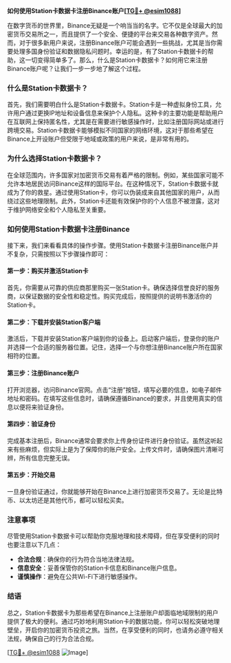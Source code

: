 **如何使用Station卡数据卡注册Binance账户[[TG💪+ @esim1088](https://t.me/s/esim1088)]**

在数字货币的世界里，Binance无疑是一个响当当的名字。它不仅是全球最大的加密货币交易所之一，而且提供了一个安全、便捷的平台来交易各种数字资产。然而，对于很多新用户来说，注册Binance账户可能会遇到一些挑战，尤其是当你需要处理多国身份验证和数据隐私问题时。幸运的是，有了Station卡数据卡的帮助，这一切变得简单多了。那么，什么是Station卡数据卡？如何用它来注册Binance账户呢？让我们一步一步地了解这个过程。

### 什么是Station卡数据卡？

首先，我们需要明白什么是Station卡数据卡。Station卡是一种虚拟身份工具，允许用户通过更换IP地址和设备信息来保护个人隐私。这种卡的主要功能是帮助用户在互联网上保持匿名性，尤其是在需要进行敏感操作时，比如注册国际网站或进行跨境交易。Station卡数据卡能够模拟不同国家的网络环境，这对于那些希望在Binance上开设账户但受限于地域或政策的用户来说，是非常有用的。

### 为什么选择Station卡数据卡？

在全球范围内，许多国家对加密货币交易有着严格的限制。例如，某些国家可能不允许本地居民访问Binance这样的国际平台。在这种情况下，Station卡数据卡就成为了你的救星。通过使用Station卡，你可以伪装成来自其他国家的用户，从而绕过这些地理限制。此外，Station卡还能有效保护你的个人信息不被泄露，这对于维护网络安全和个人隐私至关重要。

### 如何使用Station卡数据卡注册Binance

接下来，我们来看看具体的操作步骤。使用Station卡数据卡注册Binance账户并不复杂，只需按照以下步骤操作即可：

#### 第一步：购买并激活Station卡

首先，你需要从可靠的供应商那里购买一张Station卡。确保选择信誉良好的服务商，以保证数据的安全性和稳定性。购买完成后，按照提供的说明书激活你的Station卡。

#### 第二步：下载并安装Station客户端

激活后，下载并安装Station客户端到你的设备上。启动客户端后，登录你的账户并选择一个合适的服务器位置。记住，选择一个与你想注册Binance账户所在国家相符的位置。

#### 第三步：注册Binance账户

打开浏览器，访问Binance官网。点击“注册”按钮，填写必要的信息，如电子邮件地址和密码。在填写这些信息时，请确保遵循Binance的要求，并且使用真实的信息以便将来验证身份。

#### 第四步：验证身份

完成基本注册后，Binance通常会要求你上传身份证件进行身份验证。虽然这听起来有些麻烦，但实际上是为了保障你的账户安全。上传文件时，请确保图片清晰可辨，所有信息完整无误。

#### 第五步：开始交易

一旦身份验证通过，你就能够开始在Binance上进行加密货币交易了。无论是比特币、以太坊还是其他代币，都可以轻松买卖。

### 注意事项

尽管使用Station卡数据卡可以帮助你克服地理和技术障碍，但在享受便利的同时也要注意以下几点：

- **合法合规**：确保你的行为符合当地法律法规。
- **信息安全**：妥善保管你的Station卡信息和Binance账户信息。
- **谨慎操作**：避免在公共Wi-Fi下进行敏感操作。

### 结语

总之，Station卡数据卡为那些希望在Binance上注册账户却面临地域限制的用户提供了极大的便利。通过巧妙地利用Station卡的数据功能，你可以轻松突破地理壁垒，开启你的加密货币投资之旅。当然，在享受便利的同时，也请务必遵守相关法规，确保自己的行为合法合规。

[[TG💪+ @esim1088](https://t.me/s/esim1088) ![Image](https://i.postimg.cc/4NQfJmqS/Snipaste-2025-05-13-00-14-12.png)]